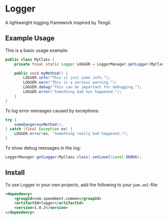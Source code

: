Logger
======

A lightweight logging framework inspired by Tengil.

## Example Usage
This is a basic usage example:
```java
public class MyClass {
    private final static Logger LOGGER = LoggerManager.getLogger(MyClass.class);

    public void myMethod() {
        LOGGER.info("This is just some info.");
        LOGGER.warn("This is a serious warning.");
        LOGGER.debug("This can be important for debugging.");
        LOGGER.error("Something bad has happened.");
    }
}
```

To log error messages caused by exceptions:
```java
try {
    someDangerousMethod();
} catch (final Exception ex) {
    LOGGER.error(ex, "Something really bad happened.");
}
```

To show debug messages in the log:
```java
LoggerManager.getLogger(MyClass.class).setLevel(Level.DEBUG);
```

## Install
To use Logger in your own projects, add the following to your `pom.xml`-file:
```xml
<dependency>
    <groupId>com.speedment.common</groupId>
    <artifactId>logger</artifactId>
    <version>1.0.2</version>
</dependency>
```
